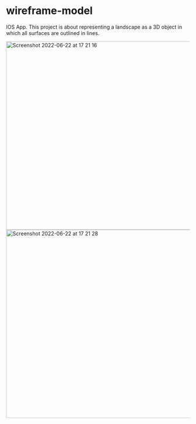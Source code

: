 # wireframe-model
IOS App. This project is about representing a landscape as a 3D object in which all surfaces are outlined in lines.

<img width="516" alt="Screenshot 2022-06-22 at 17 21 16" src="https://user-images.githubusercontent.com/87498837/175053798-a127159a-d66c-4d5c-a600-aa18e7880f8c.png">
<img width="516" alt="Screenshot 2022-06-22 at 17 21 28" src="https://user-images.githubusercontent.com/87498837/175053828-f10207ef-bf38-4139-82c4-e5d60d65efdf.png">
